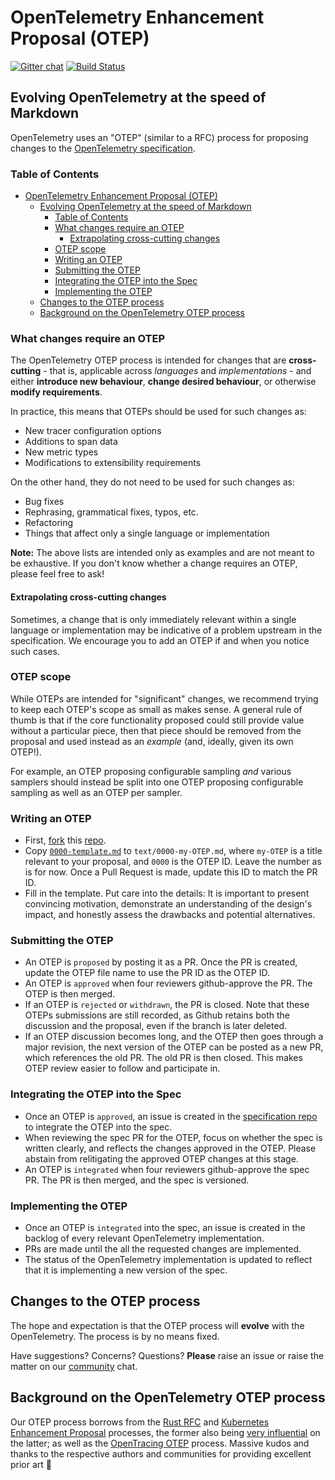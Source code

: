# OpenTelemetry Enhancement Proposal (OTEP)

[![Gitter chat][gitter-image]][gitter-url]
[![Build Status][circleci-image]][circleci-url]

## Evolving OpenTelemetry at the speed of Markdown

OpenTelemetry uses an "OTEP" (similar to a RFC) process for proposing changes to the [OpenTelemetry specification](https://github.com/open-telemetry/opentelemetry-specification).

### Table of Contents

- [OpenTelemetry Enhancement Proposal (OTEP)](#opentelemetry-enhancement-proposal-otep)
  - [Evolving OpenTelemetry at the speed of Markdown](#evolving-opentelemetry-at-the-speed-of-markdown)
    - [Table of Contents](#table-of-contents)
    - [What changes require an OTEP](#what-changes-require-an-otep)
      - [Extrapolating cross-cutting changes](#extrapolating-cross-cutting-changes)
    - [OTEP scope](#otep-scope)
    - [Writing an OTEP](#writing-an-otep)
    - [Submitting the OTEP](#submitting-the-otep)
    - [Integrating the OTEP into the Spec](#integrating-the-otep-into-the-spec)
    - [Implementing the OTEP](#implementing-the-otep)
  - [Changes to the OTEP process](#changes-to-the-otep-process)
  - [Background on the OpenTelemetry OTEP process](#background-on-the-opentelemetry-otep-process)

### What changes require an OTEP

The OpenTelemetry OTEP process is intended for changes that are **cross-cutting** - that is, applicable across *languages* and *implementations* - and either **introduce new behaviour**, **change desired behaviour**, or otherwise **modify requirements**.

In practice, this means that OTEPs should be used for such changes as:

- New tracer configuration options
- Additions to span data
- New metric types
- Modifications to extensibility requirements

On the other hand, they do not need to be used for such changes as:

- Bug fixes
- Rephrasing, grammatical fixes, typos, etc.
- Refactoring
- Things that affect only a single language or implementation

**Note:** The above lists are intended only as examples and are not meant to be exhaustive. If you don't know whether a change requires an OTEP, please feel free to ask!

#### Extrapolating cross-cutting changes

Sometimes, a change that is only immediately relevant within a single language or implementation may be indicative of a problem upstream in the specification. We encourage you to add an OTEP if and when you notice such cases.

### OTEP scope

While OTEPs are intended for "significant" changes, we recommend trying to keep each OTEP's scope as small as makes sense. A general rule of thumb is that if the core functionality proposed could still provide value without a particular piece, then that piece should be removed from the proposal and used instead as an *example* (and, ideally, given its own OTEP!).

For example, an OTEP proposing configurable sampling *and* various samplers should instead be split into one OTEP proposing configurable sampling as well as an OTEP per sampler.

### Writing an OTEP

- First, [fork](https://help.github.com/en/articles/fork-a-repo) this [repo](https://github.com/open-telemetry/oteps).
- Copy [`0000-template.md`](./0000-template.md) to `text/0000-my-OTEP.md`, where `my-OTEP` is a title relevant to your proposal, and `0000` is the OTEP ID. Leave the number as is for now. Once a Pull Request is made, update this ID to match the PR ID.
- Fill in the template. Put care into the details: It is important to present convincing motivation, demonstrate an understanding of the design's impact, and honestly assess the drawbacks and potential alternatives.

### Submitting the OTEP

- An OTEP is `proposed` by posting it as a PR. Once the PR is created, update the OTEP file name to use the PR ID as the OTEP ID.
- An OTEP is `approved` when four reviewers github-approve the PR. The OTEP is then merged.
- If an OTEP is `rejected` or `withdrawn`, the PR is closed. Note that these OTEPs submissions are still recorded, as Github retains both the discussion and the proposal, even if the branch is later deleted.
- If an OTEP discussion becomes long, and the OTEP then goes through a major revision, the next version of the OTEP can be posted as a new PR, which references the old PR. The old PR is then closed. This makes OTEP review easier to follow and participate in.

### Integrating the OTEP into the Spec

- Once an OTEP is `approved`, an issue is created in the [specification repo](https://github.com/open-telemetry/opentelemetry-specification) to integrate the OTEP into the spec.
- When reviewing the spec PR for the OTEP, focus on whether the spec is written clearly, and reflects the changes approved in the OTEP. Please abstain from relitigating the approved OTEP changes at this stage.
- An OTEP is `integrated` when four reviewers github-approve the spec PR. The PR is then merged, and the spec is versioned.

### Implementing the OTEP

- Once an OTEP is `integrated` into the spec, an issue is created in the backlog of every relevant OpenTelemetry implementation.
- PRs are made until the all the requested changes are implemented.
- The status of the OpenTelemetry implementation is updated to reflect that it is implementing a new version of the spec.

## Changes to the OTEP process

The hope and expectation is that the OTEP process will **evolve** with the OpenTelemetry. The process is by no means fixed.

Have suggestions? Concerns? Questions? **Please** raise an issue or raise the matter on our [community](https://github.com/open-telemetry/community) chat.

## Background on the OpenTelemetry OTEP process

Our OTEP process borrows from the [Rust RFC](https://github.com/rust-lang/rfcs) and [Kubernetes Enhancement Proposal](https://github.com/kubernetes/enhancements) processes, the former also being [very influential](https://github.com/kubernetes/enhancements/blob/master/keps/0001-kubernetes-enhancement-proposal-process.md#prior-art) on the latter; as well as the [OpenTracing OTEP](https://github.com/opentracing/specification/tree/master/OTEP) process. Massive kudos and thanks to the respective authors and communities for providing excellent prior art 💖

[circleci-image]: https://circleci.com/gh/open-telemetry/oteps.svg?style=svg
[circleci-url]: https://circleci.com/gh/open-telemetry/oteps
[gitter-image]: https://badges.gitter.im/open-telemetry/opentelemetry-specification.svg
[gitter-url]: https://gitter.im/open-telemetry/opentelemetry-specification?utm_source=badge&utm_medium=badge&utm_campaign=pr-badge&utm_content=badge
